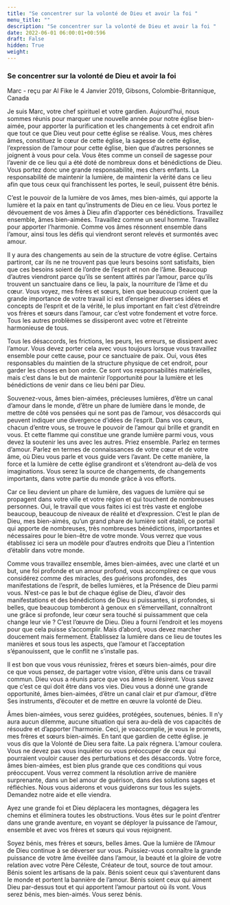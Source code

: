```yaml
---
title: "Se concentrer sur la volonté de Dieu et avoir la foi "
menu_title: ""
description: "Se concentrer sur la volonté de Dieu et avoir la foi "
date: 2022-06-01 06:00:01+00:596
draft: False
hidden: True
weight:
---
```

### Se concentrer sur la volonté de Dieu et avoir la foi 

Marc - reçu par Al Fike le 4 Janvier 2019, Gibsons, Colombie-Britannique, Canada

Je suis Marc, votre chef spirituel et votre gardien. Aujourd’hui, nous sommes réunis pour marquer une nouvelle année pour notre église bien-aimée, pour apporter la purification et les changements à cet endroit afin que tout ce que Dieu veut pour cette église se réalise. Vous, mes chères âmes, constituez le cœur de cette église, la sagesse de cette église, l’expression de l’amour pour cette église, bien que d’autres personnes se joignent à vous pour cela. Vous êtes comme un conseil de sagesse pour l’avenir de ce lieu qui a été doté de nombreux dons et bénédictions de Dieu. Vous portez donc une grande responsabilité, mes chers enfants. La responsabilité de maintenir la lumière, de maintenir la vérité dans ce lieu afin que tous ceux qui franchissent les portes, le seuil, puissent être bénis.

C’est le pouvoir de la lumière de vos âmes, mes bien-aimés, qui apporte la lumière et la paix en tant qu’instruments de Dieu en ce lieu. Vous portez le dévouement de vos âmes à Dieu afin d’apporter ces bénédictions. Travaillez ensemble, âmes bien-aimées. Travaillez comme un seul homme. Travaillez pour apporter l’harmonie. Comme vos âmes résonnent ensemble dans l’amour, ainsi tous les défis qui viendront seront relevés et surmontés avec amour.

Il y aura des changements au sein de la structure de votre église. Certains partiront, car ils ne ne trouvent pas que leurs besoins sont satisfaits, bien que ces besoins soient de l’ordre de l’esprit et non de l’âme. Beaucoup d’autres viendront parce qu’ils se sentent attirés par l’amour, parce qu’ils trouvent un sanctuaire dans ce lieu, la paix, la nourriture de l’âme et du cœur. Vous voyez, mes frères et sœurs, bien que beaucoup croient que la grande importance de votre travail ici est d’enseigner diverses idées et concepts de l’esprit et de la vérité, le plus important en fait c’est d’étreindre vos frères et sœurs dans l’amour, car c’est votre fondement et votre force. Tous les autres problèmes se dissiperont avec votre et l’étreinte harmonieuse de tous.

Tous les désaccords, les frictions, les peurs, les erreurs, se dissipent avec l’amour. Vous devez porter cela avec vous toujours lorsque vous travaillez ensemble pour cette cause, pour ce sanctuaire de paix. Oui, vous êtes responsables du maintien de la structure physique de cet endroit, pour garder les choses en bon ordre. Ce sont vos responsabilités matérielles, mais c’est dans le but de maintenir l’opportunité pour la lumière et les bénédictions de venir dans ce lieu béni par Dieu.

Souvenez-vous, âmes bien-aimées, précieuses lumières, d’être un canal d’amour dans le monde, d’être un phare de lumière dans le monde, de mettre de côté vos pensées qui ne sont pas de l’amour, vos désaccords qui peuvent indiquer une divergence d’idées de l’esprit. Dans vos cœurs, chacun d’entre vous, se trouve le pouvoir de l’amour qui brille et grandit en vous. Et cette flamme qui constitue une grande lumière parmi vous, vous devez la soutenir les uns avec les autres. Priez ensemble. Parlez en termes d’amour. Parlez en termes de connaissances de votre cœur et de votre âme, où Dieu vous parle et vous guide vers l’avant. De cette manière, la force et la lumière de cette église grandiront et s’étendront au-delà de vos imaginations. Vous serez la source de changements, de changements importants, dans votre partie du monde grâce à vos efforts.

Car ce lieu devient un phare de lumière, des vagues de lumière qui se propagent dans votre ville et votre région et qui touchent de nombreuses personnes. Oui, le travail que vous faites ici est très vaste et englobe beaucoup, beaucoup de niveaux de réalité et d’expression. C’est le plan de Dieu, mes bien-aimés, qu’un grand phare de lumière soit établi, ce portail qui apporte de nombreuses, très nombreuses bénédictions, importantes et nécessaires pour le bien-être de votre monde. Vous verrez que vous établissez ici sera un modèle pour d’autres endroits que Dieu a l’intention d’établir dans votre monde.

Comme vous travaillez ensemble, âmes bien-aimées, avec une clarté et un but, une foi profonde et un amour profond, vous accomplirez ce que vous considérez comme des miracles, des guérisons profondes, des manifestations de l’esprit, de belles lumières, et la Présence de Dieu parmi vous. N’est-ce pas le but de chaque église de Dieu, d’avoir des manifestations et des bénédictions de Dieu si puissantes, si profondes, si belles, que beaucoup tomberont à genoux en s’émerveillant, connaîtront une grâce si profonde, leur cœur sera touché si puissamment que cela change leur vie ? C’est l’œuvre de Dieu. Dieu a fourni l’endroit et les moyens pour que cela puisse s’accomplir. Mais d’abord, vous devez marcher doucement mais fermement. Établissez la lumière dans ce lieu de toutes les manières et sous tous les aspects, que l’amour et l’acceptation s’épanouissent, que le conflit ne s’installe pas.

Il est bon que vous vous réunissiez, frères et sœurs bien-aimés, pour dire ce que vous pensez, de partager votre vision, d’être unis dans ce travail commun. Dieu vous a réunis parce que vos âmes le désirent. Vous savez que c’est ce qui doit être dans vos vies. Dieu vous a donné une grande opportunité, âmes bien-aimées, d’être un canal clair et pur d’amour, d’être Ses instruments, d’écouter et de mettre en œuvre la volonté de Dieu.

Âmes bien-aimées, vous serez guidées, protégées, soutenues, bénies. Il n’y aura aucun dilemme, aucune situation qui sera au-delà de vos capacités de résoudre et d’apporter l’harmonie. Ceci, je voaccomplie, je  vous le promets, mes frères et sœurs bien-aimés. En tant que gardien de cette église. je vous dis que la Volonté de Dieu sera faite. La paix régnera. L’amour coulera. Vous ne devez pas vous inquiéter ou vous préoccuper de ceux qui pourraient vouloir causer des perturbations et des désaccords. Votre force, âmes bien-aimées, est bien plus grande que ces conditions qui vous préoccupent. Vous verrez comment la résolution arrive de manière surprenante, dans un bel amour de guérison, dans des solutions sages et réfléchies. Nous vous aiderons et vous guiderons sur tous les sujets. Demandez notre aide et elle viendra.

Ayez une grande foi et Dieu déplacera les montagnes, dégagera les chemins et éliminera toutes les obstructions. Vous êtes sur le point d’entrer dans une grande aventure, en voyant se déployer la puissance de l’amour, ensemble et avec vos frères et sœurs qui vous rejoignent.

Soyez bénis, mes frères et sœurs, belles âmes. Que la lumière de l’Amour de Dieu continue à se déverser sur vous. Puissiez-vous connaître la grande puissance de votre âme éveillée dans l’amour, la beauté et la gloire de votre relation avec votre Père Céleste, Créateur de tout, source de tout amour. Bénis soient les artisans de la paix. Bénis soient ceux qui s’aventurent dans le monde et portent la bannière de l’amour. Bénis soient ceux qui aiment Dieu par-dessus tout et qui apportent l’amour partout où ils vont. Vous serez bénis, mes bien-aimés. Vous serez bénis.




